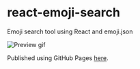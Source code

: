 # react-emoji-search
Emoji search tool using React and emoji.json

![Preview gif](https://media.giphy.com/media/XxCeu1K5iTn8PDWWfp/giphy.gif)

Published using GitHub Pages [here](https://knlju.github.io/react-emoji-search).
